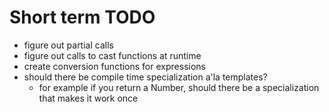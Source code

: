 # Short term TODO

- figure out partial calls
- figure out calls to cast functions at runtime
- create conversion functions for expressions
- should there be compile time specialization a'la templates?
    - for example if you return a Number, should there be a specialization that makes it work once
